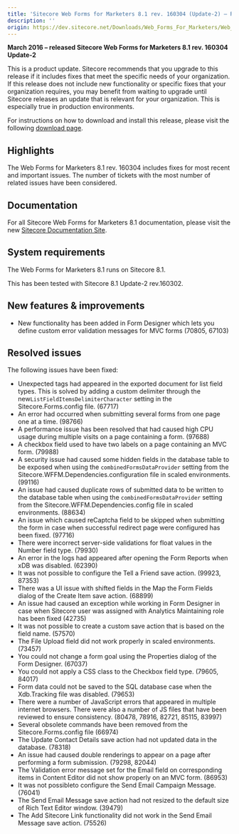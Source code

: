 ```yaml
---
title: 'Sitecore Web Forms for Marketers 8.1 rev. 160304 (Update-2) – Release Notes'
description: ''
origin: https://dev.sitecore.net/Downloads/Web_Forms_For_Marketers/Web_Forms_For_Marketers_81/Web_Forms_For_Marketers_81_Update2/Release_Notes
---
```


**March 2016 – released Sitecore Web Forms for Marketers 8.1 rev. 160304 Update-2**

This is a product update. Sitecore recommends that you upgrade to this release if it includes fixes that meet the specific needs of your organization. If this release does not include new functionality or specific fixes that your organization requires, you may benefit from waiting to upgrade until Sitecore releases an update that is relevant for your organization. This is especially true in production environments.

For instructions on how to download and install this release, please visit the following [download page](/downloads/Web_Forms_For_Marketers/Web_Forms_For_Marketers_81/Web_Forms_For_Marketers_81_Update_2).

## Highlights

The Web Forms for Marketers 8.1 rev. 160304 includes fixes for most recent and important issues. The number of tickets with the most number of related issues have been considered.

## Documentation

For all Sitecore Web Forms for Marketers 8.1 documentation, please visit the new [Sitecore Documentation Site](http://doc.sitecore.net/).

## System requirements

The Web Forms for Marketers 8.1 runs on Sitecore 8.1.

This has been tested with Sitecore 8.1 Update-2 rev.160302.

## New features & improvements

- New functionality has been added in Form Designer which lets you define custom error validation messages for MVC forms (70805, 67103)

## Resolved issues

The following issues have been fixed:

- Unexpected tags had appeared in the exported document for list field types. This is solved by adding a custom delimiter through the new`ListFieldItemsDelimiterCharacter` setting in the Sitecore.Forms.config file. (67717)
- An error had occurred when submitting several forms from one page one at a time. (98766)
- A performance issue has been resolved that had caused high CPU usage during multiple visits on a page containing a form. (97688)
- A checkbox field used to have two labels on a page containing an MVC form. (79988)
- A security issue had caused some hidden fields in the database table to be exposed when using the `combinedFormsDataProvider` setting from the Sitecore.WFFM.Dependencies.configuration file in scaled environments. (99116)
- An issue had caused duplicate rows of submitted data to be written to the database table when using the `combinedFormsDataProvider` setting from the Sitecore.WFFM.Dependencies.config file in scaled environments. (88634)
- An issue which caused reCaptcha field to be skipped when submitting the form in case when successful redirect page were configured has been fixed. (97716)
- There were incorrect server-side validations for float values in the Number field type. (79930)
- An error in the logs had appeared after opening the Form Reports when xDB was disabled. (62390)
- It was not possible to configure the Tell a Friend save action. (99923, 87353)
- There was a UI issue with shifted fields in the Map the Form Fields dialog of the Create Item save action. (68899)
- An issue had caused an exception while working in Form Designer in case when Sitecore user was assigned with Analytics Maintaining role has been fixed (42735)
- It was not possible to create a custom save action that is based on the field name. (57570)
- The File Upload field did not work properly in scaled environments. (73457)
- You could not change a form goal using the Properties dialog of the Form Designer. (67037)
- You could not apply a CSS class to the Checkbox field type. (79605, 84017)
- Form data could not be saved to the SQL database case when the Xdb.Tracking file was disabled. (79653)
- There were a number of JavaScript errors that appeared in multiple internet browsers. There were also a number of JS files that have been reviewed to ensure consistency. (80478, 78916, 82721, 85115, 83997)
- Several obsolete commands have been removed from the Sitecore.Forms.config file (66974)
- The Update Contact Details save action had not updated data in the database. (78318)
- An issue had caused double renderings to appear on a page after performing a form submission. (79298, 82044)
- The Validation error message set for the Email field on corresponding items in Content Editor did not show properly on an MVC form. (86953)
- It was not possibleto configure the Send Email Campaign Message. (76041)
- The Send Email Message save action had not resized to the default size of Rich Text Editor window. (39479)
- The Add Sitecore Link functionality did not work in the Send Email Message save action. (75526)
